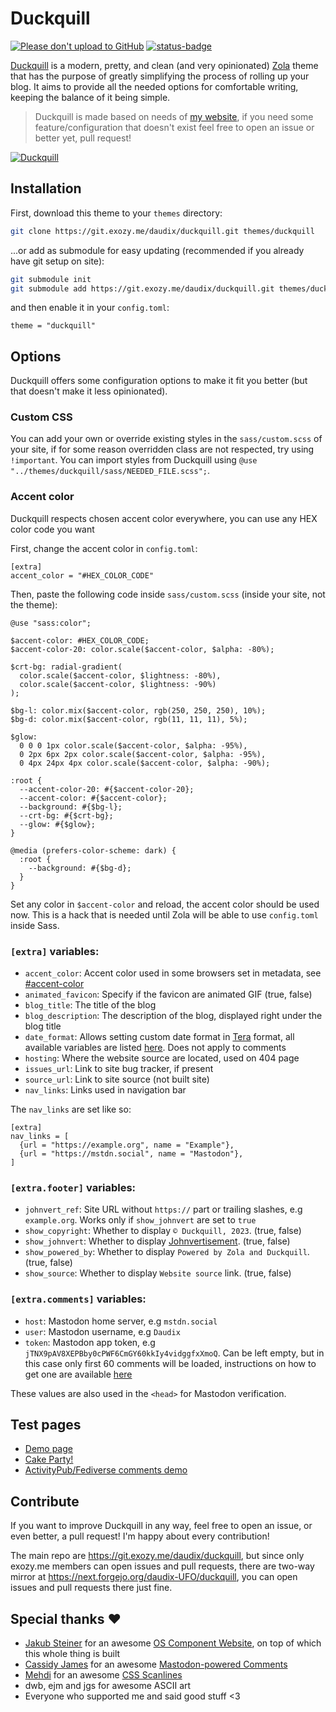 # Duckquill

[![Please don't upload to GitHub](https://nogithub.codeberg.page/badge.svg)](https://nogithub.codeberg.page)
[![status-badge](https://ci.exozy.me/api/badges/159/status.svg)](https://ci.exozy.me/repos/159)

[Duckquill](https://git.exozy.me/daudix/duckquill) is a modern, pretty, and clean (and very opinionated) [Zola](https://www.getzola.org) theme that has the purpose of greatly simplifying the process of rolling up your blog. It aims to provide all the needed options for comfortable writing, keeping the balance of it being simple.

> Duckquill is made based on needs of [my website](https://daudix.exozy.me), if you need some feature/configuration that doesn't exist feel free to open an issue or better yet, pull request!

[![Duckquill](https://i.imgur.com/PrzgtNB.png)](https://i.imgur.com/1fCi1sF.png)

## Installation

First, download this theme to your `themes` directory:

```sh
git clone https://git.exozy.me/daudix/duckquill.git themes/duckquill
```

...or add as submodule for easy updating (recommended if you already have git setup on site):

```sh
git submodule init
git submodule add https://git.exozy.me/daudix/duckquill.git themes/duckquill
```

and then enable it in your `config.toml`:

```
theme = "duckquill"
```

## Options

Duckquill offers some configuration options to make it fit you better (but that doesn't make it less opinionated).

### Custom CSS

You can add your own or override existing styles in the `sass/custom.scss` of your site, if for some reason overridden class are not respected, try using `!important`. You can import styles from Duckquill using `@use "../themes/duckquill/sass/NEEDED_FILE.scss";`.

### Accent color

Duckquill respects chosen accent color everywhere, you can use any HEX color code you want

First, change the accent color in `config.toml`:

```
[extra]
accent_color = "#HEX_COLOR_CODE"
```

Then, paste the following code inside `sass/custom.scss` (inside your site, not the theme):

```
@use "sass:color";

$accent-color: #HEX_COLOR_CODE;
$accent-color-20: color.scale($accent-color, $alpha: -80%);

$crt-bg: radial-gradient(
  color.scale($accent-color, $lightness: -80%),
  color.scale($accent-color, $lightness: -90%)
);

$bg-l: color.mix($accent-color, rgb(250, 250, 250), 10%);
$bg-d: color.mix($accent-color, rgb(11, 11, 11), 5%);

$glow:
  0 0 0 1px color.scale($accent-color, $alpha: -95%),
  0 2px 6px 2px color.scale($accent-color, $alpha: -95%),
  0 4px 24px 4px color.scale($accent-color, $alpha: -90%);
  
:root {
  --accent-color-20: #{$accent-color-20};
  --accent-color: #{$accent-color};
  --background: #{$bg-l};
  --crt-bg: #{$crt-bg};
  --glow: #{$glow};
}

@media (prefers-color-scheme: dark) {
  :root {
    --background: #{$bg-d};
  }
}
```

Set any color in `$accent-color` and reload, the accent color should be used now. This is a hack that is needed until Zola will be able to use `config.toml` inside Sass.

### `[extra]` variables:

- `accent_color`: Accent color used in some browsers set in metadata, see [#accent-color](https://git.exozy.me/daudix/duckquill#accent-color)
- `animated_favicon`: Specify if the favicon are animated GIF (true, false)
- `blog_title`: The title of the blog
- `blog_description`: The description of the blog, displayed right under the blog title
- `date_format`: Allows setting custom date format in [Tera](https://keats.github.io/tera) format, all available variables are listed [here](https://docs.rs/chrono/0.4.31/chrono/format/strftime/index.html). Does not apply to comments
- `hosting`: Where the website source are located, used on 404 page
- `issues_url`: Link to site bug tracker, if present
- `source_url`: Link to site source (not built site)
- `nav_links`: Links used in navigation bar

The `nav_links` are set like so:

```
[extra]
nav_links = [
  {url = "https://example.org", name = "Example"},
  {url = "https://mstdn.social", name = "Mastodon"},
]
```

### `[extra.footer]` variables:

- `johnvert_ref`: Site URL without `https://` part or trailing slashes, e.g `example.org`. Works only if `show_johnvert` are set to `true`
- `show_copyright`: Whether to display `© Duckquill, 2023`. (true, false)
- `show_johnvert`: Whether to display [Johnvertisement](https://john.citrons.xyz). (true, false)
- `show_powered_by`: Whether to display `Powered by Zola and Duckquill`. (true, false)
- `show_source`: Whether to display `Website source` link. (true, false)

### `[extra.comments]` variables:

- `host`: Mastodon home server, e.g `mstdn.social`
- `user`: Mastodon username, e.g `Daudix`
- `token`: Mastodon app token, e.g `jTNX9pAV8XEPBby0cPWF6CmGY60kkIy4vidggfxXmoQ`. Can be left empty, but in this case only first 60 comments will be loaded, instructions on how to get one are available [here](https://github.com/cassidyjames/cassidyjames.github.io/blob/47c449a0083113ea5be8d215beb6650ac64929e4/_config.yaml#L48-L52)

These values are also used in the `<head>` for Mastodon verification.

## Test pages

- [Demo page](https://duckquill.exozy.me/demo)
- [Cake Party!](https://duckquill.exozy.me/demo/page)
- [ActivityPub/​Fediverse comments demo](https://duckquill.exozy.me/demo/comments)

## Contribute

If you want to improve Duckquill in any way, feel free to open an issue, or even better, a pull request! I'm happy about every contribution!

The main repo are https://git.exozy.me/daudix/duckquill, but since only exozy.me members can open issues and pull requests, there are two-way mirror at https://next.forgejo.org/daudix-UFO/duckquill, you can open issues and pull requests there just fine.

## Special thanks ♥

- [Jakub Steiner](https://jimmac.eu) for an awesome [OS Component Website](https://jimmac.github.io/os-component-website), on top of which this whole thing is built
- [Cassidy James](https://cassidyjames.com) for an awesome [Mastodon-powered Comments](https://cassidyjames.com/blog/fediverse-blog-comments-mastodon)
- [Mehdi](https://codepen.io/meduzen) for an awesome [CSS Scanlines](https://codepen.io/meduzen/pen/zxbwRV)
- dwb, ejm and jgs for awesome ASCII art
- Everyone who supported me and said good stuff <3
